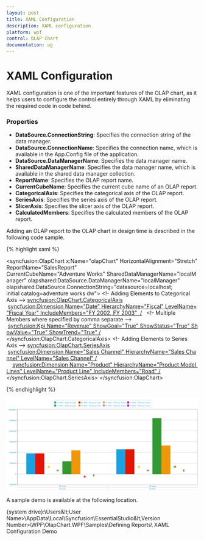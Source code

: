 ```yaml
---
layout: post
title: XAML Configuration
description: XAML configuration
platform: wpf
control: OLAP Chart
documentation: ug
---
```


# XAML Configuration

XAML configuration is one of the important features of the OLAP chart, as it helps users to configure the control entirely through XAML by eliminating the required code in code behind. 

### Properties 
* **DataSource.ConnectionString**: Specifies the connection string of the data manager.
* **DataSource.ConnectionName**: Specifies the connection name, which is available in the App.Config file of the application.
* **DataSource.DataManagerName**: Specifies the data manager name.
* **SharedDataManagerName**: Specifies the data manager name, which is available in the shared data manager collection.
* **ReportName**: Specifies the OLAP report name.
* **CurrentCubeName**: Specifies the current cube name of an OLAP report.
* **CategoricalAxis**: Specifies the categorical axis of the OLAP report.
* **SeriesAxis**: Specifies the series axis of the OLAP report.
* **SlicerAxis**: Specifies the slicer axis of the OLAP report.
* **CalculatedMembers**: Specifies the calculated members of the OLAP report.

Adding an OLAP report to the OLAP chart in design time is described in the following code sample.

{% highlight xaml %}

<syncfusion:OlapChart x:Name="olapChart" HorizontalAlignment="Stretch" ReportName="SalesReport"
		CurrentCubeName="Adventure Works" SharedDataManagerName="localManager"
		olapshared:DataSource.DataManagerName="localManager"
		olapshared:DataSource.ConnectionString="datasource=localhost; initial catalog=adventure works dw">
<!- Adding Elements to Categorical Axis -->
	<syncfusion:OlapChart.CategoricalAxis>
		 <syncfusion:Dimension Name="Date" HierarchyName="Fiscal" LevelName="Fiscal Year" IncludeMembers="FY 2002, FY 2003"  />   <!- Multiple Members where specified by comma separate -->                 
		 <syncfusion:Kpi Name="Revenue" ShowGoal="True" ShowStatus="True" ShowValue="True" ShowTrend="True" />
	</syncfusion:OlapChart.CategoricalAxis>
<!- Adding Elements to Series Axis -->
	<syncfusion:OlapChart.SeriesAxis>
		 <syncfusion:Dimension Name="Sales Channel" HierarchyName="Sales Channel" LevelName="Sales Channel" />
	     <syncfusion:Dimension Name="Product" HierarchyName="Product Model Lines" LevelName="Product Line" IncludeMembers="Road" />
	</syncfusion:OlapChart.SeriesAxis>
</syncfusion:OlapChart>

{% endhighlight %}
 
![](XAML-Configuration_images/XAML-Configuration_img1.png)

A sample demo is available at the following location.

{system drive}:\Users\&lt;User Name&gt;\AppData\Local\Syncfusion\EssentialStudio\&lt;Version Number&gt;\WPF\OlapChart.WPF\Samples\Defining Reports\ XAML Configuration Demo

